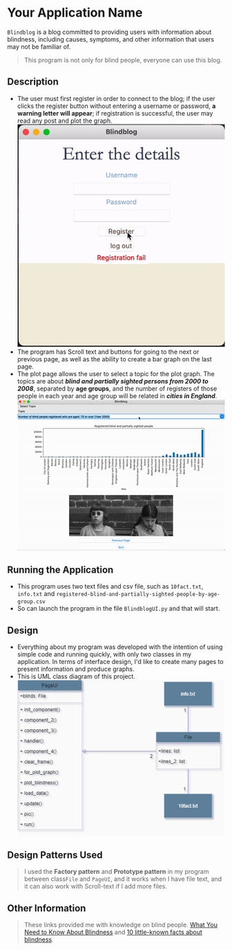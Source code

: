 # Your Application Name
`Blindblog` is a blog committed to providing users with information about blindness, including causes, symptoms, and other information that users may not be familiar of.
> This program is not only for blind people, everyone can use this blog.
## Description
- The user must first register in order to connect to the blog; if the user clicks the register button without entering a username or password, **a warning letter will appear**; if registration is successful, the user may read any post and plot the graph.
![fail login](login.gif)
- The program has Scroll text and buttons for going to the next or previous page, as well as the ability to create a bar graph on the last page.
- The plot page allows the user to select a topic for the plot graph. The topics are about ***blind and partially sighted persons from 2000 to 2008***, separated by **age groups**, and the number of registers of those people in each year and age group will be related in ***cities in England***.
![plotting](plotting.gif)
## Running the Application
- This program uses two text files and csv file, such as `10fact.txt`, `info.txt` and `registered-blind-and-partially-sighted-people-by-age-group.csv`
- So can launch the program in the file `BlindblogUI.py` and that will start.
## Design
- Everything about my program was developed with the intention of using simple code and running quickly, with only two classes in my application. In terms of interface design, I'd like to create many pages to present information and produce graphs.
- This is UML class diagram of this project.
![uml](UML_Blindblog.png)
## Design Patterns Used
>I used the **Factory pattern** and **Prototype pattern**  in my program between class`File` and `PageUI`, and it works when I have file text, and it can also work with Scroll-text if I add more files.
## Other Information
>These links provided me with knowledge on blind people. [What You Need to Know About Blindness](https://www.healthline.com/health/blindness) and [10 little-known facts about blindness](https://www.perkins.org/10-little-known-facts-about-blindness/).